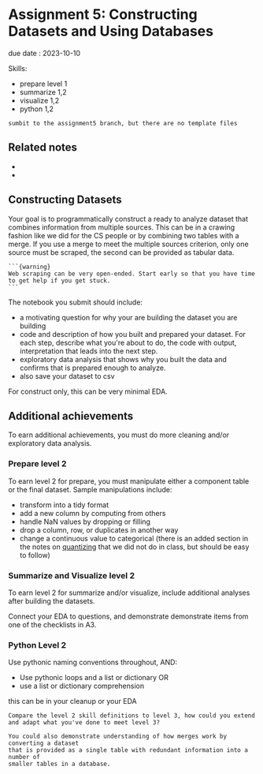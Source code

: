# Assignment 5: Constructing Datasets and Using Databases

<!-- {{ accept_assignment }} -->



due date : 2023-10-10

Skills:
- prepare level 1
- summarize 1,2
- visualize 1,2
- python 1,2


```{warning}
sumbit to the assignment5 branch, but there are no template files
```

## Related notes

- [](../notes/2023-10-03)
- [](../notes/2023-10-05)


## Constructing Datasets


Your goal is to programmatically construct a ready to analyze dataset that combines information from multiple sources. This can be in a crawing fashion like we did for the CS people or by combining two tables with a merge. If you use a merge to meet the multiple sources criterion, only one source must be scraped, the second can be provided as tabular data.  


````{margin}
```{warning}
Web scraping can be very open-ended. Start early so that you have time to get help if you get stuck. 
```
````
The notebook you submit should include:

- a motivating question for why your are building the dataset you are building
- code and description of how you built and prepared your dataset. For each step,  describe what you're about to do, the code with output, interpretation that leads into the next step.
- exploratory data analysis that shows why you built the data and confirms that is prepared enough to analyze. 
- also save your dataset to csv


For construct only, this can be very minimal EDA.



## Additional achievements

To earn additional achievements, you must do more cleaning and/or exploratory data analysis.


### Prepare level 2
To earn level 2 for prepare, you must manipulate either a component table or the final dataset. Sample manipulations include: 

- transform into a tidy format
- add a new column by computing from others
- handle NaN values by dropping or filling
- drop a column, row, or duplicates in another way
- change a continuous value to categorical (there is an added section in the notes on [quantizing](quantize) that we did not do in class, but should be easy to follow)


### Summarize and Visualize level 2
To earn level 2 for summarize and/or visualize, include additional analyses after building the datasets.

Connect your EDA to questions, and demonstrate demonstrate items from one of the checklists in A3. 

### Python Level 2

Use pythonic naming conventions throughout, AND:

- Use pythonic loops and a list or dictionary OR
- use a list or dictionary comprehension

this can be in your cleanup or your EDA

```{admonition} Thinking Ahead
Compare the level 2 skill definitions to level 3, how could you extend and adapt what you've done to meet level 3?
```



```{admonition} Thinking Ahead
You could also demonstrate understanding of how merges work by converting a dataset
that is provided as a single table with redundant information into a number of
smaller tables in a database.
```
